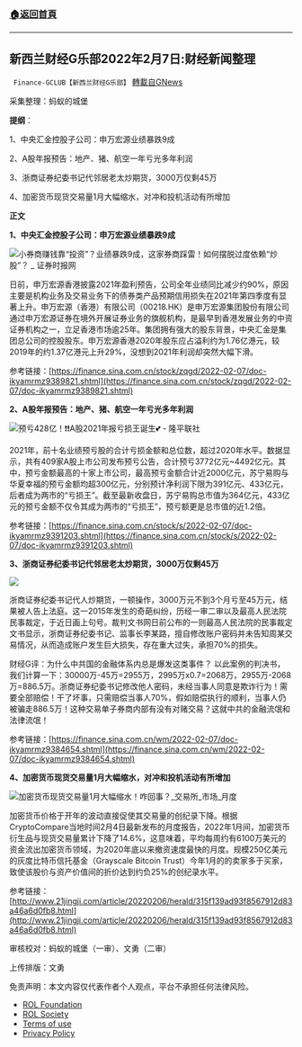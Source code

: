 ###  [:house:返回首頁](https://github.com/ourhimalayas/txt)
---


## 新西兰财经G乐部2022年2月7日:财经新闻整理
` Finance-GCLUB【新西兰财经G乐部】` [轉載自GNews](https://gnews.org/zh-hans/1970495/)

采集整理：蚂蚁的城堡

**提纲**：

1、中央汇金控股子公司：申万宏源业绩暴跌9成

2、A股年报预告：地产、猪、航空一年亏光多年利润

3、浙商证券纪委书记代邻居老太炒期货，3000万仅剩45万

4、加密货币现货交易量1月大幅缩水，对冲和投机活动有所增加

**正文**

**1、中央汇金控股子公司：申万宏源业绩暴跌9成**

![小券商赚钱靠“投资”？业绩暴跌9成，这家券商踩雷！如何摆脱过度依赖“炒股”？ _ 证券时报网](https://www.stcn.com/xw/sd/202202/W020220207313864743224.jpeg)

日前，申万宏源香港披露2021年盈利预告，公司全年业绩同比减少约90%，原因主要是机构业务及交易业务下的债券类产品预期信用损失在2021年第四季度有显著上升。申万宏源（香港）有限公司（00218.HK）是申万宏源集团股份有限公司通过申万宏源证券在境外开展证券业务的旗舰机构，是最早到香港发展业务的中资证券机构之一，立足香港市场逾25年。集团拥有强大的股东背景，中央汇金是集团总公司的控股股东。申万宏源香港2020年股东应占溢利约为1.76亿港元，较2019年的约1.37亿港元上升29%，没想到2021年利润却突然大幅下滑。

参考链接：[https://finance.sina.com.cn/stock/zqgd/2022-02-07/doc-ikyamrmz9389821.shtml](https://finance.sina.com.cn/stock/zqgd/2022-02-07/doc-ikyamrmz9389821.shtml)

**2、A股年报预告：地产、猪、航空一年亏光多年利润**

![预亏428亿！❗️❗️A股2021年报亏损王诞生💕 - 隆平联社](http://static.1sapp.com/qupost/images/2022/02/01/1643690937484624657.jpg)

2021年，前十名业绩预亏股的合计亏损金额和总位数，超过2020年水平。数据显示，共有409家A股上市公司发布预亏公告，合计预亏3772亿元~4492亿元。其中，预亏金额最高的十家上市公司，最高预亏金额合计近2000亿元，苏宁易购与华夏幸福的预亏金额均超300亿元，分别预计净利润下限为391亿元、433亿元，后者成为两市的“亏损王”。截至最新收盘日，苏宁易购总市值为364亿元，433亿元的预亏金额不仅令其成为两市的“亏损王”，预亏额更是总市值的近1.2倍。

参考链接：[https://finance.sina.com.cn/stock/s/2022-02-07/doc-ikyamrmz9391203.shtml](https://finance.sina.com.cn/stock/s/2022-02-07/doc-ikyamrmz9391203.shtml)

**3、浙商证券纪委书记代邻居老太炒期货，3000万仅剩45万**

![](https://assets.gnews.org/wp-content/uploads/2022/02/2e7b49c466type_jpeg_size_640_221_end.jpg)

浙商证券纪委书记代人炒期货，一顿操作，3000万元不到3个月亏至45万元，结果被人告上法庭。这一2015年发生的奇葩纠纷，历经一审二审以及最高人民法院民事裁定，于近日画上句号。裁判文书网日前公布的一则最高人民法院的民事裁定文书显示，浙商证券纪委书记、监事长李某路，擅自修改账户密码并未告知周某交易情况，从而造成账户发生巨大损失，存在重大过失，承担70%的损失。

财经G评：为什么中共国的金融体系内总是爆发这类事件？ 以此案例的判决书，我们计算一下：30000万-45万=2955万，2995万x0.7=2068万，2955万-2068万=886.5万。浙商证券纪委书记修改他人密码，未经当事人同意是欺诈行为！需要全部赔偿！干了坏事，只需赔偿当事人70%，假如赔偿执行的顺利，当事人仍被骗走886.5万！这种交易单子券商内部有没有对赌交易？这就中共的金融流氓和法律流氓！

参考链接：[https://finance.sina.com.cn/wm/2022-02-07/doc-ikyamrmz9384654.shtml](https://finance.sina.com.cn/wm/2022-02-07/doc-ikyamrmz9384654.shtml)

**4、加密货币现货交易量1月大幅缩水，对冲和投机活动有所增加**

![加密货币现货交易量1月大幅缩水！咋回事？_交易所_市场_月度](https://p6.itc.cn/q_70/images03/20220207/658a882e00494e5da49e2f671a42519e.jpeg)

加密货币价格于开年的波动直接促使其交易量的创纪录下降。根据CryptoCompare当地时间2月4日最新发布的月度报告，2022年1月间，加密货币衍生品与现货交易量累计下降了14.6%，这意味着，平均每周约有6100万美元的资金流出加密货币领域，为2020年底以来撤资速度最快的月度。规模250亿美元的灰度比特币信托基金（Grayscale Bitcoin Trust）今年1月的的卖家多于买家，致使该股价与资产价值间的折价达到约负25%的创纪录水平。

参考链接：[http://www.21jingji.com/article/20220206/herald/315f139ad93f8567912d83a46a6d0fb8.html](http://www.21jingji.com/article/20220206/herald/315f139ad93f8567912d83a46a6d0fb8.html)

审核校对：蚂蚁的城堡（一审）、文勇（二审）

上传排版：文勇

 

免责声明：本文内容仅代表作者个人观点，平台不承担任何法律风险。

- [ROL Foundation](https://rolfoundation.org/)
- [ROL Society](https://rolsociety.org/)
- [Terms of use](https://gnews.org/terms-of-use-3/)
- [Privacy Policy](https://gnews.org/privacy-policy/)

